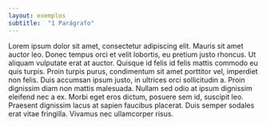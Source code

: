 ```yaml
---
layout: exemplos
subtitle:  "1 Parágrafo"
---  
```



Lorem ipsum dolor sit amet, consectetur adipiscing elit. Mauris sit amet auctor leo. Donec tempus orci et velit lobortis, eu pretium justo rhoncus. Ut aliquam vulputate erat at auctor. Quisque id felis id felis mattis commodo eu quis turpis. Proin turpis purus, condimentum sit amet porttitor vel, imperdiet non felis. Duis accumsan ipsum justo, in ultrices orci sollicitudin a. Proin dignissim diam non mattis malesuada. Nullam sed odio at ipsum dignissim eleifend nec a ex. Morbi eget eros dictum, posuere sem id, suscipit leo. Praesent dignissim lacus at sapien faucibus placerat. Duis semper sodales erat vitae fringilla. Vivamus nec ullamcorper risus.